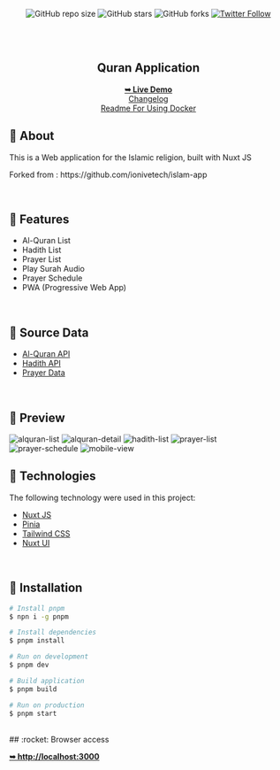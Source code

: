 <div align="center">
  
  ![GitHub repo size](https://img.shields.io/github/repo-size/andycungkrinx91/quran-app)
  ![GitHub stars](https://img.shields.io/github/stars/andycungkrinx91/quran-app?style=social)
  ![GitHub forks](https://img.shields.io/github/forks/andycungkrinx91/quran-app?style=social)
  [![Twitter Follow](https://img.shields.io/twitter/follow/AndyCungkrinx?style=social)](https://twitter.com/intent/follow?screen_name=AndyCungkrinx)

  <br />
  <br />

  <h2 align="center">Quran Application</h2>

<a href="https://quran-app.vercel.app/"><strong>➥ Live Demo</strong></a>
<br>
<a href="https://github.com/andycungkrinx91/quran-app/blob/main/CHANGELOG.md">Changelog</a>
<br>
<a href="https://github.com/andycungkrinx91/quran-app/blob/main/DOCKER.md">Readme For Using Docker</a>

</div>

## :dart: About

<p>This is a Web application for the Islamic religion, built with Nuxt JS</p>
<p> Forked from : https://github.com/ionivetech/islam-app</p>

<br>

## :gem: Features

- Al-Quran List
- Hadith List
- Prayer List
- Play Surah Audio
- Prayer Schedule
- PWA (Progressive Web App)

<br>

## :floppy_disk: Source Data

- [Al-Quran API](https://equran.id/apidev)
- [Hadith API](https://equran.id/apidev)
- [Prayer Data](https://github.com/andycungkrinx91/quran-app/blob/main/assets/file/doa-harian.json)

<br>

## :art: Preview

<img src="https://github.com/andycungkrinx91/quran-app/blob/main/public/screenshot/alquran-list.png" alt="alquran-list" />

<img src="https://github.com/andycungkrinx91/quran-app/blob/main/public/screenshot/alquran-detail.png" alt="alquran-detail" />

<img src="https://github.com/andycungkrinx91/quran-app/blob/main/public/screenshot/hadith-list.png" alt="hadith-list" />

<img src="https://github.com/andycungkrinx91/quran-app/blob/main/public/screenshot/prayer-list.png" alt="prayer-list" />

<img src="https://github.com/andycungkrinx91/quran-app/blob/main/public/screenshot/prayer-schedule.png" alt="prayer-schedule" />

<img src="https://github.com/andycungkrinx91/quran-app/blob/main/public/screenshot/mobile-view.png" alt="mobile-view" />

<br>

## :rocket: Technologies

The following technology were used in this project:

- [Nuxt JS](https://nuxt.com/)
- [Pinia](https://pinia.vuejs.org/)
- [Tailwind CSS](https://tailwindcss.com/)
- [Nuxt UI](https://ui.nuxt.com/)

<br>

## :checkered_flag: Installation

```bash
# Install pnpm
$ npn i -g pnpm

# Install dependencies
$ pnpm install

# Run on development
$ pnpm dev

# Build application
$ pnpm build

# Run on production
$ pnpm start
```

<br>
## :rocket: Browser access

<a href="http://localhost:3000/"><strong>➥ http://localhost:3000 </strong></a>
